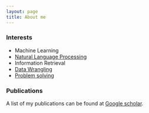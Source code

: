 ```yaml
---
layout: page
title: About me
---
```


### Interests

* Machine Learning
* [Natural Language Processing](https://github.com/aplz/nlp_notebooks/blob/master/nlp_sandbox.ipynb)
* Information Retrieval
* [Data Wrangling](https://github.com/aplz/pywine)
* [Problem solving](https://www.hackerrank.com/profile/apilz)

### Publications

A list of my publications can be found at [Google scholar](https://scholar.google.de/citations?hl=de&user=vhQiCP8AAAAJ).

